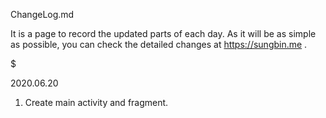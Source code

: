 
ChangeLog.md

It is a page to record the updated parts of each day.
As it will be as simple as possible, you can check the detailed changes at https://sungbin.me .

$

2020.06.20
1. Create main activity and fragment.

